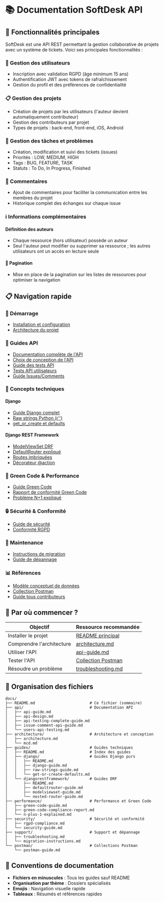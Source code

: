# 📚 Documentation SoftDesk API

## 🎯 Fonctionnalités principales

SoftDesk est une API REST permettant la gestion collaborative de projets avec un système de tickets. Voici ses principales fonctionnalités :

### 👤 Gestion des utilisateurs
- Inscription avec validation RGPD (âge minimum 15 ans)
- Authentification JWT avec tokens de rafraîchissement
- Gestion du profil et des préférences de confidentialité

### 📋 Gestion des projets
- Création de projets par les utilisateurs (l'auteur devient automatiquement contributeur)
- Gestion des contributeurs par projet
- Types de projets : back-end, front-end, iOS, Android

### 🐛 Gestion des tâches et problèmes
- Création, modification et suivi des tickets (issues)
- Priorités : LOW, MEDIUM, HIGH
- Tags : BUG, FEATURE, TASK
- Statuts : To Do, In Progress, Finished

### 💬 Commentaires
- Ajout de commentaires pour faciliter la communication entre les membres du projet
- Historique complet des échanges sur chaque issue

### ℹ️ Informations complémentaires

#### Définition des auteurs
- Chaque ressource (hors utilisateur) possède un auteur
- Seul l'auteur peut modifier ou supprimer sa ressource ; les autres utilisateurs ont un accès en lecture seule

#### 📄 Pagination
- Mise en place de la pagination sur les listes de ressources pour optimiser la navigation

## 📋 Navigation rapide

### 🚀 Démarrage
- [Installation et configuration](../README.md)
- [Architecture du projet](./architecture/architecture.md)

### 📖 Guides API
- [Documentation complète de l'API](./api/api-guide.md)
- [Choix de conception de l'API](./api/api-design.md)
- [Guide des tests API](./api/api-testing-complete-guide.md)
- [Tests API utilisateurs](./api/users-api-testing.md)
- [Guide Issues/Comments](./api/issue-comment-api-guide.md)

### 🔧 Concepts techniques

#### Django
- [Guide Django complet](./guides/django/django-guide.md)
- [Raw strings Python (r'')](./guides/django/raw-strings-guide.md)
- [get_or_create et defaults](./guides/django/get-or-create-defaults.md)

#### Django REST Framework
- [ModelViewSet DRF](./guides/djangorestframework/modelviewset-guide.md)
- [DefaultRouter expliqué](./guides/djangorestframework/defaultrouter-guide.md)
- [Routes imbriquées](./guides/djangorestframework/nested-router-guide.md)
- [Décorateur @action](./guides/djangorestframework/action-decorator-guide.md)

### 🌱 Green Code & Performance
- [Guide Green Code](./green-code/green-code-guide.md)
- [Rapport de conformité Green Code](./green-code/green-code-compliance-report.md)
- [Problème N+1 expliqué](./performance/n-plus-1-explained.md)

### 🔒 Sécurité & Conformité
- [Guide de sécurité](./security/security-guide.md)
- [Conformité RGPD](./security/rgpd-compliance.md)

### 🔧 Maintenance
- [Instructions de migration](./support/migration-instructions.md)
- [Guide de dépannage](./support/troubleshooting.md)

### 📊 Références
- [Modèle conceptuel de données](./architecture/mcd.md)
- [Collection Postman](./postman/postman-guide.md)
- [Guide tous contributeurs](./guides/all-contributors-guide.md)

## 🎯 Par où commencer ?

| Objectif                  | Ressource recommandée                          |
|---------------------------|------------------------------------------------|
| Installer le projet       | [README principal](../README.md)               |
| Comprendre l'architecture | [architecture.md](./architecture/architecture.md) |
| Utiliser l'API            | [api-guide.md](./api/api-guide.md)             |
| Tester l'API              | [Collection Postman](./postman/softdesk-api-collection.json) |
| Résoudre un problème      | [troubleshooting.md](./support/troubleshooting.md) |

## 📁 Organisation des fichiers
```
docs/
├── README.md                        # Ce fichier (sommaire)
├── api/                             # Documentation API
│   ├── api-guide.md
│   ├── api-design.md
│   ├── api-testing-complete-guide.md
│   ├── issue-comment-api-guide.md
│   └── users-api-testing.md
├── architecture/                    # Architecture et conception
│   ├── architecture.md
│   └── mcd.md
├── guides/                          # Guides techniques
│   ├── README.md                    # Index des guides
│   ├── django/                      # Guides Django purs
│   │   ├── README.md
│   │   ├── django-guide.md
│   │   ├── raw-strings-guide.md
│   │   └── get-or-create-defaults.md
│   └── djangorestframework/         # Guides DRF
│       ├── README.md
│       ├── defaultrouter-guide.md
│       ├── modelviewset-guide.md
│       └── nested-router-guide.md
├── performance/                     # Performance et Green Code
│   ├── green-code-guide.md
│   ├── green-code-compliance-report.md
│   └── n-plus-1-explained.md
├── security/                        # Sécurité et conformité
│   ├── rgpd-compliance.md
│   └── security-guide.md
├── support/                         # Support et dépannage
│   ├── troubleshooting.md
│   └── migration-instructions.md
└── postman/                         # Collections Postman
    └── postman-guide.md
```

## 📝 Conventions de documentation

- **Fichiers en minuscules** : Tous les guides sauf README
- **Organisation par thème** : Dossiers spécialisés
- **Emojis** : Navigation visuelle rapide
- **Tableaux** : Résumés et références rapides
